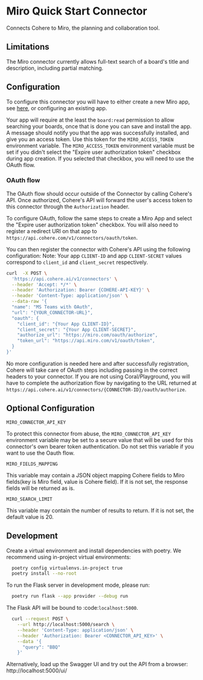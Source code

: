 # Miro Quick Start Connector

Connects Cohere to Miro, the planning and collaboration tool.

## Limitations

The Miro connector currently allows full-text search of a board's title and description, including partial matching.

## Configuration

To configure this connector you will have to either create a new Miro app, see [here](https://developers.miro.com/docs/rest-api-build-your-first-hello-world-app#step-1-create-your-app-in-miro), or configuring an existing app.

Your app will require at the least the `board:read` permission to allow searching your boards, once that is done you can save and install the app.
A message should notify you that the app was successfully installed, and give you an access token. Use this token for the `MIRO_ACCESS_TOKEN` environment variable.
The `MIRO_ACCESS_TOKEN` environment variable must be set if you didn't select the "Expire user authorization token" checkbox during app creation.
If you selected that checkbox, you will need to use the OAuth flow.

### OAuth flow
The OAuth flow should occur outside of the Connector by calling Cohere's API. Once authorized,
Cohere's API will forward the user's access token to this connector through the `Authorization` header.

To configure OAuth, follow the same steps to create a Miro App and select the "Expire user authorization token" checkbox. 
You will also need to register a redirect URI on that app to `https://api.cohere.com/v1/connectors/oauth/token`.

You can then register the connector with Cohere's API using the following configuration:
Note: Your app `CLIENT-ID` and app `CLIENT-SECRET` values correspond to `client_id` and `client_secret` respectively.

```bash
curl  -X POST \
  'https://api.cohere.ai/v1/connectors' \
  --header 'Accept: */*' \
  --header 'Authorization: Bearer {COHERE-API-KEY}' \
  --header 'Content-Type: application/json' \
  --data-raw '{
  "name": "MS Teams with OAuth",
  "url": "{YOUR_CONNECTOR-URL}",
  "oauth": {
    "client_id": "{Your App CLIENT-ID}",
    "client_secret": "{Your App CLIENT-SECRET}",
    "authorize_url": "https://miro.com/oauth/authorize",
    "token_url": "https://api.miro.com/v1/oauth/token",
  }
}'
```
No more configuration is needed here and after successfully registration, 
Cohere will take care of OAuth steps including passing in the correct headers to your connector.
If you are not using Coral/Playground, you will have to complete the authorization flow by navigating to the URL returned at 
`https://api.cohere.ai/v1/connectors/{CONNECTOR-ID}/oauth/authorize`.


## Optional Configuration
```
MIRO_CONNECTOR_API_KEY
```
To protect this connector from abuse, the `MIRO_CONNECTOR_API_KEY` environment variable may be set to a secure value
that will be used for this connector's own bearer token authentication.
Do not set this variable if you want to use the Oauth flow.

```
MIRO_FIELDS_MAPPING
```

This variable may contain a JSON object mapping Cohere fields
to Miro fields(key is Miro field, value is Cohere field).
If it is not set, the response fields will be returned as is.

```
MIRO_SEARCH_LIMIT
```

This variable may contain the number of results to return.
If it is not set, the default value is 20.


## Development

Create a virtual environment and install dependencies with poetry. We recommend using in-project virtual environments:

```bash
  poetry config virtualenvs.in-project true
  poetry install --no-root
```

To run the Flask server in development mode, please run:

```bash
  poetry run flask --app provider --debug run
```

The Flask API will be bound to :code:`localhost:5000`.

```bash
  curl --request POST \
    --url http://localhost:5000/search \
    --header 'Content-Type: application/json' \
    --header 'Authorization: Bearer <CONNECTOR_API_KEY>' \
    --data '{
      "query": "BBQ"
    }'
```

Alternatively, load up the Swagger UI and try out the API from a browser: http://localhost:5000/ui/


